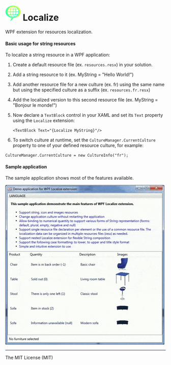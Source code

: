 
![Localize WPF extension][logo] **Localize**
=======

WPF extension for resources localization. 

#### **Basic usage for string resources**
To localize a string resource in a WPF application:

 1. Create a default resource file (ex. `resources.resx`) in your solution.
 2. Add a string resource to it (ex. MyString = "Hello World!")
 3. Add another resource file for a new culture (ex. fr) using the same name but using the specified culture as a suffix (ex. `resources.fr.resx`)
 4. Add the localized version to this second resource file (ex. MyString = "Bonjour le monde!")
 5. Now declare a `TextBlock` control in your XAML and set its `Text` property using the `Localize` extension: 
	```
	<TextBlock Text="{Localize MyString}"/>
	```

 6. To switch culture at runtime, set the `CultureManager.CurrentCulture` property to one of your defined resource culture, for example:
 ```
CultureManager.CurrentCulture = new CultureInfo("fr");
 ```


#### **Sample application**
The sample application shows most of the features available.

![Sample application preview](https://github.com/spinico/Localize/blob/master/Images/demo.gif?raw=true)

----------
The MIT License (MIT)


[logo]: https://github.com/spinico/Localize/blob/master/Images/logo.png?raw=true "Localize WPF extension"
